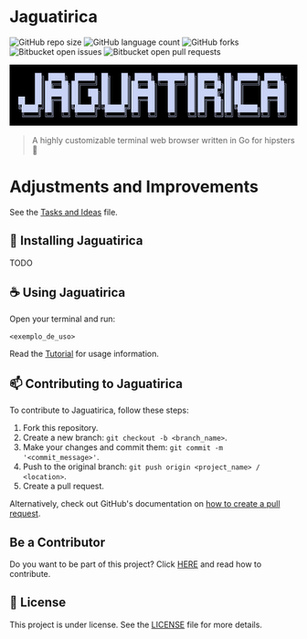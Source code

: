 # Jaguatirica

![GitHub repo size](https://img.shields.io/github/repo-size/GuilhermeZorzal/jaguatirica?style=for-the-badge)
![GitHub language count](https://img.shields.io/github/languages/count/GuilhermeZorzal/jaguatirica?style=for-the-badge)
![GitHub forks](https://img.shields.io/github/forks/GuilhermeZorzal/jaguatirica?style=for-the-badge)
![Bitbucket open issues](https://img.shields.io/bitbucket/issues/GuilhermeZorzal/jaguatirica?style=for-the-badge)
![Bitbucket open pull requests](https://img.shields.io/bitbucket/pr-raw/GuilhermeZorzal/jaguatirica?style=for-the-badge)

<img src="jaguatirica.jpeg" alt="Exemplo imagem">

> A highly customizable terminal web browser written in Go for hipsters 💪

# **Adjustments and Improvements**  

See the [Tasks and Ideas](./tasks.md) file.

## **🚀 Installing Jaguatirica**  

TODO

## **☕ Using Jaguatirica**  

Open your terminal and run:

```
<exemplo_de_uso>
```

Read the [Tutorial](./tutorial.md) for usage information.

## **📫 Contributing to Jaguatirica**  

To contribute to Jaguatirica, follow these steps:  

1. Fork this repository.  
2. Create a new branch: `git checkout -b <branch_name>`.  
3. Make your changes and commit them: `git commit -m '<commit_message>'`.  
4. Push to the original branch: `git push origin <project_name> / <location>`.  
5. Create a pull request.  

Alternatively, check out GitHub's documentation on [how to create a pull request](https://help.github.com/en/github/collaborating-with-issues-and-pull-requests/creating-a-pull-request).  

## **Be a Contributor**  

Do you want to be part of this project? Click [HERE](CONTRIBUTING.md) and read how to contribute.  

## **📝 License**  

This project is under license. See the [LICENSE](LICENSE) file for more details.  

